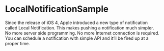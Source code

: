 # LocalNotificationSample
Since the release of iOS 4, Apple introduced a new type of notification called Local Notification. This makes pushing a notification much simpler. No more server side programming. No more Internet connection is required. You can schedule a notification with simple API and it’ll be fired up at a proper time.

